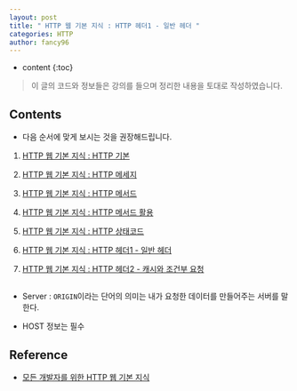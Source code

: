 ```yaml
---
layout: post
title: " HTTP 웹 기본 지식 : HTTP 헤더1 - 일반 헤더 "
categories: HTTP
author: fancy96
---
```

* content
{:toc}

> 이 글의 코드와 정보들은 강의를 들으며 정리한 내용을 토대로 작성하였습니다.

## Contents

* 다음 순서에 맞게 보시는 것을 권장해드립니다.

1. [HTTP 웹 기본 지식 : HTTP 기본](https://fancy96.github.io/HTTP-1-Basic/)

2. [HTTP 웹 기본 지식 : HTTP 메세지](https://fancy96.github.io/HTTP-2-Basic/)

3. [HTTP 웹 기본 지식 : HTTP 메서드](https://fancy96.github.io/HTTP-3-Method/)

4. [HTTP 웹 기본 지식 : HTTP 메서드 활용](https://fancy96.github.io/HTTP-4-Method-Application/)

5. [HTTP 웹 기본 지식 : HTTP 상태코드](https://fancy96.github.io/HTTP-5-Status-Code/)

6. [HTTP 웹 기본 지식 : HTTP 헤더1 - 일반 헤더](https://fancy96.github.io/HTTP-6-Header1/)

7. [HTTP 웹 기본 지식 : HTTP 헤더2 - 캐시와 조건부 요청](https://fancy96.github.io/HTTP-7-Header2/)


## 


* Server : `ORIGIN`이라는 단어의 의미는 내가 요청한 데이터를 만들어주는 서버를 말한다.


* HOST 정보는 필수




## Reference

* [모든 개발자를 위한 HTTP 웹 기본 지식](https://www.inflearn.com/course/http-%EC%9B%B9-%EB%84%A4%ED%8A%B8%EC%9B%8C%ED%81%AC/dashboard)

